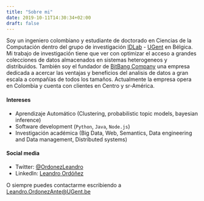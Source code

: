 ```yaml
---
title: "Sobre mi"
date: 2019-10-11T14:30:34+02:00
draft: false
---
```


Soy un ingeniero colombiano y estudiante de doctorado en Ciencias de la Computación dentro del grupo de investigación [IDLab](https://idlab.technology/) - [UGent](https://www.ugent.be/) en Bélgica. Mi trabajo de investigación tiene que ver con optimizar el acceso a grandes colecciones de datos almacenados en sistemas heterogeneos y distribuidos. También soy el fundador de [BitBang Company](https://www.thebitbang.company) una empresa dedicada a acercar las ventajas y beneficios del analisis de datos a gran escala a compañías de todos los tamaños. Actualmente la empresa opera en Colombia y cuenta con clientes en Centro y sr-América.

#### Intereses

* Aprendizaje Automático (Clustering, probabilistic topic models, bayesian inference)
* Software development (`Python`, `Java`, `Node.js`)
* Investigación académica (Big Data, Web, Semantics, Data engineering and Data management, Distributed systems)

#### Social media

* Twitter: [@OrdonezLeandro](http://twitter.com/OrdonezLeandro)
* LinkedIn: [Leandro Ordóñez](https://www.linkedin.com/in/leandroordonez)

O siempre puedes contactarme escribiendo a [Leandro.OrdonezAnte@UGent.be](mailto:leandro.ordonezante@ugent.be)